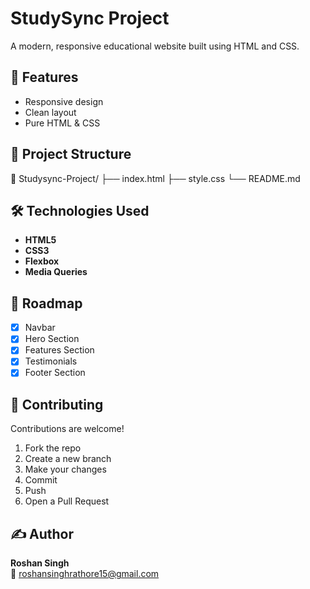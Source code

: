 # StudySync Project

A modern, responsive educational website built using HTML and CSS.

## 🚀 Features
- Responsive design
- Clean layout
- Pure HTML & CSS

## 📁 Project Structure
📁 Studysync-Project/
├── index.html
├── style.css
└── README.md


## 🛠️ Technologies Used
- **HTML5**
- **CSS3**
- **Flexbox**
- **Media Queries**

## 🧭 Roadmap
- [x] Navbar
- [x] Hero Section  
- [x] Features Section  
- [x] Testimonials  
- [x] Footer Section

## 🙌 Contributing
Contributions are welcome!  
1. Fork the repo  
2. Create a new branch 
3. Make your changes  
4. Commit
5. Push
6. Open a Pull Request 

## ✍️ Author
**Roshan Singh**  
📧 roshansinghrathore15@gmail.com

